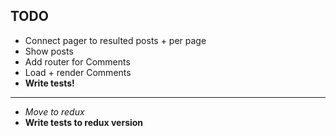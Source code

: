 ## TODO

- Connect pager to resulted posts + per page
- Show posts
- Add router for Comments
- Load + render Comments
- **Write tests!**

---

- _Move to redux_
- **Write tests to redux version**
